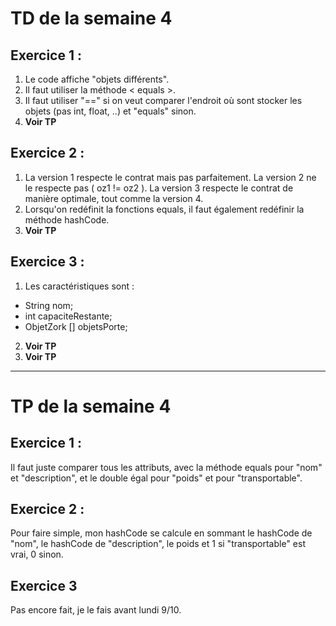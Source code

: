# TD de la semaine 4

## Exercice 1 :
1. Le code affiche "objets différents".
2. Il faut utiliser la méthode < equals >.
3. Il faut utiliser "==" si on veut comparer l'endroit où sont stocker les objets (pas int, float, ..) et "equals" sinon.
4. **Voir TP**

## Exercice 2 :
1. La version 1 respecte le contrat mais pas parfaitement. La version 2 ne le respecte pas ( oz1 != oz2 ). La version 3 respecte le contrat de manière optimale, tout comme la version 4.
2. Lorsqu'on redéfinit la fonctions equals, il faut également redéfinir la méthode hashCode.
3. **Voir TP**

## Exercice 3 :
1. Les caractéristiques sont :
- String nom;
- int capaciteRestante;
- ObjetZork [] objetsPorte;
2. **Voir TP**
3. **Voir TP**

---

# TP de la semaine 4

## Exercice 1 :

Il faut juste comparer tous les attributs, avec la méthode equals pour "nom" et "description", et le double égal pour "poids" et pour "transportable".

## Exercice 2 :

Pour faire simple, mon hashCode se calcule en sommant le hashCode de "nom", le hashCode de "description", le poids et 1 si "transportable" est vrai, 0 sinon.

## Exercice 3
Pas encore fait, je le fais avant lundi 9/10.
